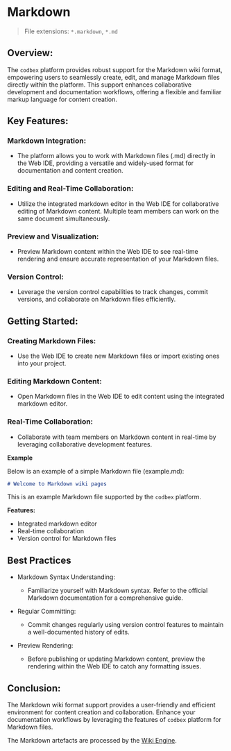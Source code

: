 # Markdown 

> File extensions: `*.markdown`, `*.md`

## Overview:

The `codbex` platform provides robust support for the Markdown wiki format, empowering users to seamlessly create, edit, and manage Markdown files directly within the platform. This support enhances collaborative development and documentation workflows, offering a flexible and familiar markup language for content creation.

## Key Features:

### Markdown Integration:
   - The platform allows you to work with Markdown files (.md) directly in the Web IDE, providing a versatile and widely-used format for documentation and content creation.

### Editing and Real-Time Collaboration:
   - Utilize the integrated markdown editor in the Web IDE for collaborative editing of Markdown content. Multiple team members can work on the same document simultaneously.

### Preview and Visualization:
   - Preview Markdown content within the Web IDE to see real-time rendering and ensure accurate representation of your Markdown files.

### Version Control:
   - Leverage the version control capabilities to track changes, commit versions, and collaborate on Markdown files efficiently.

## Getting Started:

### Creating Markdown Files:
   - Use the Web IDE to create new Markdown files or import existing ones into your project.

### Editing Markdown Content:
   - Open Markdown files in the Web IDE to edit content using the integrated markdown editor.

### Real-Time Collaboration:
   - Collaborate with team members on Markdown content in real-time by leveraging collaborative development features.

**Example**

Below is an example of a simple Markdown file (example.md):

```markdown
# Welcome to Markdown wiki pages
```

This is an example Markdown file supported by the `codbex` platform.

**Features:**
- Integrated markdown editor
- Real-time collaboration
- Version control for Markdown files

## Best Practices

* Markdown Syntax Understanding:
    * Familiarize yourself with Markdown syntax. Refer to the official Markdown documentation for a comprehensive guide.

* Regular Committing:
    * Commit changes regularly using version control features to maintain a well-documented history of edits.

* Preview Rendering:
    * Before publishing or updating Markdown content, preview the rendering within the Web IDE to catch any formatting issues.

## Conclusion:

The Markdown wiki format support provides a user-friendly and efficient environment for content creation and collaboration. Enhance your documentation workflows by leveraging the features of `codbex` platform for Markdown files.

The Markdown artefacts are processed by the [Wiki Engine](../engines/wiki.md).

